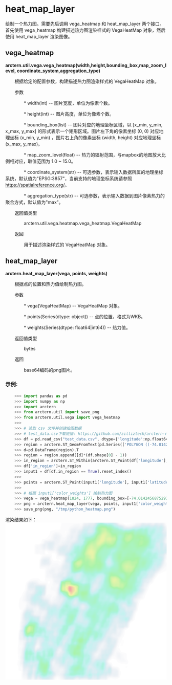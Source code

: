 # heat_map_layer

绘制一个热力图。需要先后调用 vega_heatmap 和 heat_map_layer 两个接口。首先使用 vega_heatmap 构建描述热力图渲染样式的 VegaHeatMap 对象，然后使用 heat_map_layer 渲染图像。

## vega_heatmap 

**arctern.util.vega.vega_heatmap(width,height,bounding_box,map_zoom_level,
coordinate_system,aggregation_type)**

&#x2002; &#x2003; 根据给定的配置参数，构建描述热力图渲染样式的 VegaHeatMap 对象。

&#x2002; &#x2003; 参数

&#x2002; &#x2003; &#x2002; &#x2003; * width(int) -- 图片宽度，单位为像素个数。

&#x2002; &#x2003; &#x2002; &#x2003; * height(int) -- 图片高度，单位为像素个数。

&#x2002; &#x2003; &#x2002; &#x2003; * bounding_box(list) -- 图片对应的地理坐标区域，以 [x_min, y_min, x_max, y_max] 的形式表示一个矩形区域。图片左下角的像素坐标 (0, 0) 对应地理坐标 (x_min, y_min) ，图片右上角的像素坐标 (width, height) 对应地理坐标 (x_max, y_max)。

&#x2002; &#x2003; &#x2002; &#x2003; * map_zoom_level(float) -- 热力的辐射范围，与mapbox的地图放大比例相对应，取值范围为 1.0 ~ 15.0。

&#x2002; &#x2003; &#x2002; &#x2003; * coordinate_system(str) -- 可选参数，表示输入数据所属的地理坐标系统，默认值为"EPSG:3857"，当前支持的地理坐标系统请参照 <https://spatialreference.org/>。

&#x2002; &#x2003; &#x2002; &#x2003; * aggregation_type(str) -- 可选参数，表示输入数据到图片像素热力的聚合方式，默认值为"max"。


&#x2002; &#x2003; 返回值类型
   
&#x2002; &#x2003; &#x2002; &#x2003; arctern.util.vega.heatmap.vega_heatmap.VegaHeatMap


&#x2002; &#x2003; 返回

&#x2002; &#x2003; &#x2002; &#x2003; 用于描述渲染样式的 VegaHeatMap 对象。



## heat_map_layer 

**arctern.heat_map_layer(vega, points, weights)**

&#x2002; &#x2003; 根据点的位置和热力值绘制热力图。

&#x2002; &#x2003; 参数

&#x2002; &#x2003; &#x2002; &#x2003; * vega(VegaHeatMap) -- VegaHeatMap 对象。

&#x2002; &#x2003; &#x2002; &#x2003; * points(Series(dtype: object)) -- 点的位置，格式为WKB。

&#x2002; &#x2003; &#x2002; &#x2003; * weights(Series(dtype: float64|int64)) -- 热力值。


&#x2002; &#x2003; 返回值类型
   
&#x2002; &#x2003; &#x2002; &#x2003; bytes


&#x2002; &#x2003; 返回

&#x2002; &#x2003; &#x2002; &#x2003; base64编码的png图片。


### 示例:

  ```python
      >>> import pandas as pd
      >>> import numpy as np
      >>> import arctern
      >>> from arctern.util import save_png
      >>> from arctern.util.vega import vega_heatmap
      >>> 
      >>> # 读取 csv 文件并创建绘图数据
      >>> # test_data.csv下载链接: https://github.com/zilliztech/arctern-resources/raw/benchmarks/benchmarks/dataset/layer_rendering_test_data/test_data.csv
      >>> df = pd.read_csv("test_data.csv", dtype={'longitude':np.float64, 'latitude':np.float64, 'color_weights':np.float64, 'size_weights':np.float64, 'region_boundaries':np.object})
      >>> region = arctern.ST_GeomFromText(pd.Series(['POLYGON ((-74.01424568752932 40.72759334104623, -74.01424568752932 40.76721122683304, -73.96056823889673 40.76721122683304, -73.96056823889673 40.72759334104623, -74.01424568752932 40.72759334104623))']))
      >>> d=pd.DataFrame(region).T
      >>> region = region.append([d]*(df.shape[0] - 1))
      >>> in_region = arctern.ST_Within(arctern.ST_Point(df['longitude'], df['latitude']), region[0])
      >>> df['in_region']=in_region
      >>> input1 = df[df.in_region == True].reset_index()
      >>> 
      >>> points = arctern.ST_Point(input1['longitude'], input1['latitude'])
      >>> 
      >>> # 根据 input1['color_weights'] 绘制热力图
      >>> vega = vega_heatmap(1824, 1777, bounding_box=[-74.01424568752932, 40.72759334104623, -73.96056823889673, 40.76721122683304], map_zoom_level=14.544283200495824, coordinate_system='EPSG:4326')
      >>> png = arctern.heat_map_layer(vega, points, input1['color_weights'])
      >>> save_png(png, "/tmp/python_heatmap.png") 
   ```

渲染结果如下：
![](../../../../../../../img/render/python/python_heatmap.png)